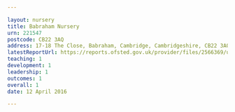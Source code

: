 ```yaml
---

layout: nursery
title: Babraham Nursery
urn: 221547
postcode: CB22 3AQ
address: 17-18 The Close, Babraham, Cambridge, Cambridgeshire, CB22 3AQ
latestReportUrl: https://reports.ofsted.gov.uk/provider/files/2566369/urn/221547.pdf
teaching: 1
development: 1
leadership: 1
outcomes: 1
overall: 1
date: 12 April 2016

---
```

